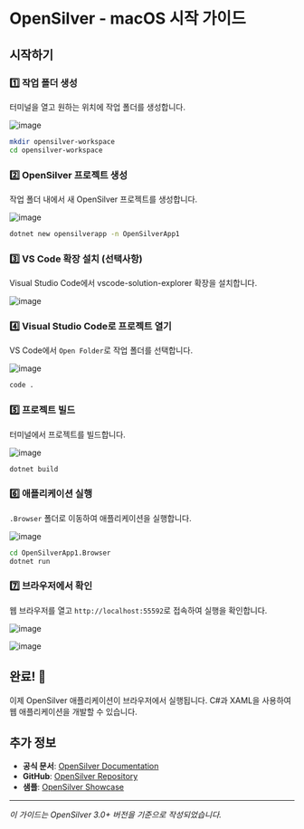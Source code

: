 # OpenSilver - macOS 시작 가이드

## 시작하기

### 1️⃣ 작업 폴더 생성

터미널을 열고 원하는 위치에 작업 폴더를 생성합니다.

![image](https://raw.githubusercontent.com/UserwareDocumentation/userware-docs/main/images/5bb3fc8ee7454fe7aa67732e8471e643.png)

```bash
mkdir opensilver-workspace
cd opensilver-workspace
```

### 2️⃣ OpenSilver 프로젝트 생성

작업 폴더 내에서 새 OpenSilver 프로젝트를 생성합니다.

![image](https://raw.githubusercontent.com/UserwareDocumentation/userware-docs/main/images/3a32f6d7169346938d23ffbfae0074d6.png)

```bash
dotnet new opensilverapp -n OpenSilverApp1
```

### 3️⃣ VS Code 확장 설치 (선택사항)

Visual Studio Code에서 vscode-solution-explorer 확장을 설치합니다.

![image](https://raw.githubusercontent.com/UserwareDocumentation/userware-docs/main/images/b5a098aaa5b84c3f810cbaef2847c881.png)

### 4️⃣ Visual Studio Code로 프로젝트 열기

VS Code에서 `Open Folder`로 작업 폴더를 선택합니다.

![image](https://raw.githubusercontent.com/UserwareDocumentation/userware-docs/main/images/26d2b5b130264213a44091f8921adf8b.png)

```bash
code .
```

### 5️⃣ 프로젝트 빌드

터미널에서 프로젝트를 빌드합니다.

![image](https://raw.githubusercontent.com/UserwareDocumentation/userware-docs/main/images/96ffaa06410c4b19b272e43c777e07fa.png)

```bash
dotnet build
```

### 6️⃣ 애플리케이션 실행

`.Browser` 폴더로 이동하여 애플리케이션을 실행합니다.

![image](https://raw.githubusercontent.com/UserwareDocumentation/userware-docs/main/images/bfe38520c6e242218a04b61487da07c0.png)

```bash
cd OpenSilverApp1.Browser
dotnet run
```

### 7️⃣ 브라우저에서 확인

웹 브라우저를 열고 `http://localhost:55592`로 접속하여 실행을 확인합니다.

![image](https://raw.githubusercontent.com/UserwareDocumentation/userware-docs/main/images/ed5efe2500514135a87ce450d134bae8.png)

![image](https://raw.githubusercontent.com/UserwareDocumentation/userware-docs/main/images/6743d974e772444aac3b32199de14ea2.png)

## 완료! 🎉

이제 OpenSilver 애플리케이션이 브라우저에서 실행됩니다. C#과 XAML을 사용하여 웹 애플리케이션을 개발할 수 있습니다.

## 추가 정보

- **공식 문서**: [OpenSilver Documentation](https://doc.opensilver.net/)
- **GitHub**: [OpenSilver Repository](https://github.com/OpenSilver/OpenSilver)
- **샘플**: [OpenSilver Showcase](https://opensilverShowcase.com/)

---

*이 가이드는 OpenSilver 3.0+ 버전을 기준으로 작성되었습니다.*